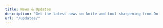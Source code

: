 ```yaml
---
title: News & Updates
description: "Get the latest news on knife and tool sharpening from On Point Cutlery"
url: "/updates/"
---
```


